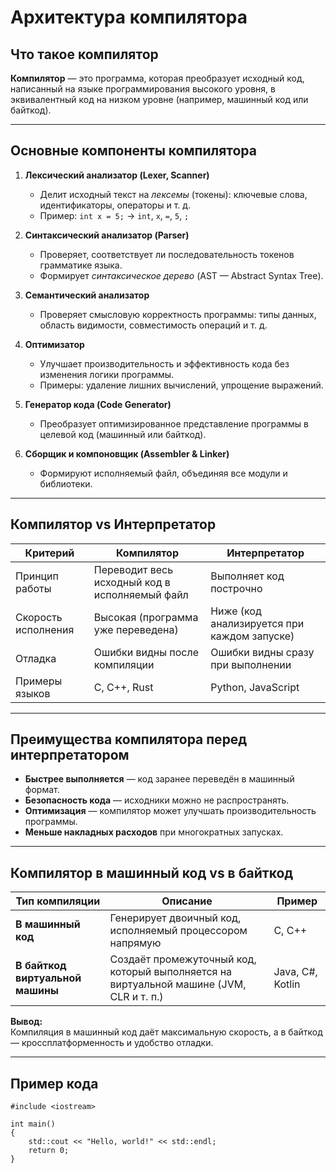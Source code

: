 # Архитектура компилятора

## Что такое компилятор
**Компилятор** — это программа, которая преобразует исходный код, написанный на языке программирования высокого уровня, в эквивалентный код на низком уровне (например, машинный код или байткод).

---

## Основные компоненты компилятора

1. **Лексический анализатор (Lexer, Scanner)**
    - Делит исходный текст на *лексемы* (токены): ключевые слова, идентификаторы, операторы и т. д.
    - Пример: `int x = 5;` → `int`, `x`, `=`, `5`, `;`

2. **Синтаксический анализатор (Parser)**
    - Проверяет, соответствует ли последовательность токенов грамматике языка.
    - Формирует *синтаксическое дерево* (AST — Abstract Syntax Tree).

3. **Семантический анализатор**
    - Проверяет смысловую корректность программы: типы данных, область видимости, совместимость операций и т. д.

4. **Оптимизатор**
    - Улучшает производительность и эффективность кода без изменения логики программы.
    - Примеры: удаление лишних вычислений, упрощение выражений.

5. **Генератор кода (Code Generator)**
    - Преобразует оптимизированное представление программы в целевой код (машинный или байткод).

6. **Сборщик и компоновщик (Assembler & Linker)**
    - Формируют исполняемый файл, объединяя все модули и библиотеки.

---

## Компилятор vs Интерпретатор

| Критерий | Компилятор | Интерпретатор |
|-----------|-------------|---------------|
| Принцип работы | Переводит весь исходный код в исполняемый файл | Выполняет код построчно |
| Скорость исполнения | Высокая (программа уже переведена) | Ниже (код анализируется при каждом запуске) |
| Отладка | Ошибки видны после компиляции | Ошибки видны сразу при выполнении |
| Примеры языков | C, C++, Rust | Python, JavaScript |

---

## Преимущества компилятора перед интерпретатором

- **Быстрее выполняется** — код заранее переведён в машинный формат.
- **Безопасность кода** — исходники можно не распространять.
- **Оптимизация** — компилятор может улучшать производительность программы.
- **Меньше накладных расходов** при многократных запусках.

---

## Компилятор в машинный код vs в байткод

| Тип компиляции | Описание | Пример |
|----------------|-----------|--------|
| **В машинный код** | Генерирует двоичный код, исполняемый процессором напрямую | C, C++ |
| **В байткод виртуальной машины** | Создаёт промежуточный код, который выполняется на виртуальной машине (JVM, CLR и т. п.) | Java, C#, Kotlin |

**Вывод:**  
Компиляция в машинный код даёт максимальную скорость, а в байткод — кроссплатформенность и удобство отладки.

---

## Пример кода

```
#include <iostream>

int main() 
{
    std::cout << "Hello, world!" << std::endl;
    return 0;
}
```

